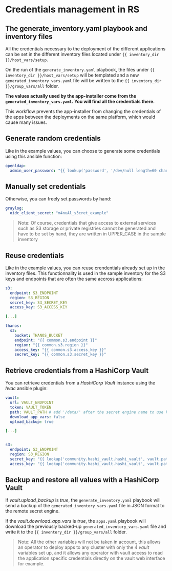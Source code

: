 # Credentials management in RS

## The generate_inventory.yaml playbook and inventory files

All the credentials necessary to the deployment of the different applications can be set in the different inventory files located under `{{ inventory_dir }}/host_vars/setup`.

On the run of the `generate_inventory.yaml` playbook, the files under `{{ inventory_dir }}/host_vars/setup` will be templated and a new `generated_inventory_vars.yaml` file will be written to the `{{ inventory_dir }}/group_vars/all` folder. 

**The values actually used by the app-installer come from the `generated_inventory_vars.yaml`. You will find all the credentials there.**

This workflow prevents the app-installer from changing the credentials of the apps between the deployments on the same platform, which would cause many issues.

## Generate random credentials

Like in the example values, you can choose to generate some credentials using this ansible function:
```yaml
openldap:
  admin_user_password: "{{ lookup('password', '/dev/null length=60 chars=ascii_letters') }}"
```

## Manually set credentials

Otherwise, you can freely set passwords by hand:
```yaml
graylog:
  oidc_client_secret: "m4nuAl_s3cret_example"
```

> Note: Of course, credentials that give access to external services such as S3 storage or private registries cannot be generated and have to be set by hand, they are written in UPPER_CASE in the sample inventory

## Reuse credentials

Like in the example values, you can reuse crendentials already set up in the inventory files. This functionnality is used in the sample inventory for the S3 keys and endpoints that are often the same accross applications:
```yaml
s3:
  endpoint: S3_ENDPOINT
  region: S3_REGION
  secret_key: S3_SECRET_KEY
  access_key: S3_ACCESS_KEY

[...]

thanos:
  s3:
    bucket: THANOS_BUCKET
    endpoint: "{{ common.s3.endpoint }}"
    region: "{{ common.s3.region }}"
    access_key: "{{ common.s3.access_key }}"
    secret_key: "{{ common.s3.secret_key }}"
```


## Retrieve credentials from a HashiCorp Vault

You can retrieve credentials from a *HashiCorp Vault* instance using the *hvac* ansible plugin:

```yaml
vault:
  url: VAULT_ENDPOINT
  token: VAULT_TOKEN
  path: VAULT_PATH # add '/data/' after the secret engine name to use kv version 2
  download_app_vars: false
  upload_backup: true

[...]


s3:
  endpoint: S3_ENDPOINT
  region: S3_REGION
  secret_key: "{{ lookup('community.hashi_vault.hashi_vault', vault.path + 'SECRET_NAME', token=vault.token, url=vault.url)['KEY_IN_SECRET'] }}"
  access_key: "{{ lookup('community.hashi_vault.hashi_vault', vault.path + 'SECRET_NAME', token=vault.token, url=vault.url)['KEY_IN_SECRET'] }}"
```


## Backup and restore all values with a HashiCorp Vault

If *vault.upload_backup* is *true*, the `generate_inventory.yaml` playbook will send a backup of the `generated_inventory_vars.yaml` file in JSON format to the remote secret engine.

If the *vault.download_app_vars* is *true*, the `apps.yaml` playbook will download the previously backed-up `generated_inventory_vars.yaml` file and write it to the `{{ inventory_dir }}/group_vars/all` folder.

> Note: All the other variables will not be taken in account, this allows an operator to deploy apps to any cluster with only the 4 *vault* variables set up, and it allows any operator with vault access to read the application specific credentials directly on the vault web interface for example.
